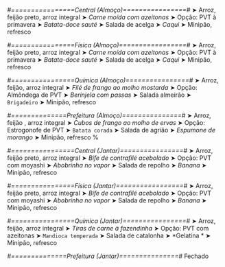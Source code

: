 
*#================Central (Almoço)================#*
➤ Arroz, feijão preto, arroz integral
➤ *Carne moída com azeitonas*
➤ Opção: PVT à primavera
➤ *Batata-doce sauté*
➤ Salada de acelga
➤ *Caqui*
➤ Minipão, refresco

*#================Física (Almoço)=================#*
➤ Arroz, feijão preto, arroz integral
➤ *Carne moída com azeitonas*
➤ Opção: PVT à primavera
➤ *Batata-doce sauté*
➤ Salada de acelga
➤ *Caqui*
➤ Minipão, refresco

*#================Química (Almoço)================#*
➤ Arroz, feijão, arroz integral
➤ *Filé de frango ao molho mostarda*
➤ Opção: Almôndega de PVT
➤ *Berinjela com passas*
➤ Salada almeirão
➤ `Brigadeiro`
➤ Minipão, refresco

*#==============Prefeitura (Almoço)===============#*
➤ Arroz, feijão , arroz integral
➤ *Cubos de frango ao molho de ervas*
➤ Opção: Estrogonofe de PVT 
➤ `Batata corada`
➤ Salada de agrião
➤ *Espumone de morango*
➤ Minipão, refresco
%

*#================Central (Jantar)================#*
➤ Arroz, feijão preto, arroz integral
➤ *Bife de contrafilé acebolado*
➤ Opção: PVT com moyashi
➤ *Abobrinha no vapor*
➤ Salada de repolho
➤ *Banana*
➤ Minipão, refresco

*#================Física (Jantar)=================#*
➤ Arroz, feijão preto, arroz integral
➤ *Bife de contrafilé acebolado*
➤ Opção: PVT com moyashi
➤ *Abobrinha no vapor*
➤ Salada de repolho
➤ *Banana*
➤ Minipão, refresco

*#================Química (Jantar)================#*
➤ Arroz, feijão, arroz integral
➤ *Tiras de carne à fazendinha*
➤ Opção: PVT com azeitonas 
➤ `Mandioca temperada`
➤ Salada de catalonha 
➤ *Gelatina *
➤ Minipão, refresco

*#==============Prefeitura (Jantar)===============#*
Fechado
